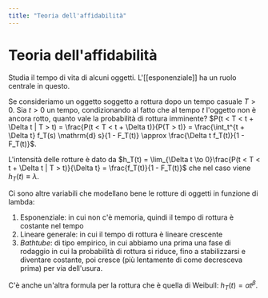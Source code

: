 ```yaml
---
title: "Teoria dell'affidabilità"
---
```

# Teoria dell'affidabilità
Studia il tempo di vita di alcuni oggetti. L'[[esponenziale]] ha un ruolo centrale in questo.

Se consideriamo un oggetto soggetto a rottura dopo un tempo casuale $T > 0$. Sia $t > 0$ un tempo, condizionando al fatto che al tempo $t$ l'oggetto non è ancora rotto, quanto vale la probabilità di rottura imminente?
$P(t < T < t + \Delta t | T > t) = \frac{P(t < T < t + \Delta t)}{P(T > t)} = \frac{\int_t^{t + \Delta t} f_T(s) \mathrm{d} s}{1 - F_T(t)} \approx \frac{\Delta t f_T(t)}{1 - F_T(t)}$.

L'intensità delle rotture è dato da $h_T(t) = \lim_{\Delta t \to 0}\frac{P(t < T < t + \Delta t | T > t)}{\Delta t} = \frac{f_T(t)}{1 - F_T(t)}$ che nel caso viene $h_T(t) \equiv \lambda$.

Ci sono altre variabili che modellano bene le rotture di oggetti in funzione di lambda:
1) Esponenziale: in cui non c'è memoria, quindi il tempo di rottura è costante nel tempo
2) Lineare generale: in cui il tempo di rottura è lineare crescente
3) *Bathtube*: di tipo empirico, in cui abbiamo una prima una fase di rodaggio in cui la probabilità di rottura si riduce, fino a stabilizzarsi e diventare costante, poi cresce (più lentamente di come decresceva prima) per via dell'usura.

C'è anche un'altra formula per la rottura che è quella di Weibull: $h_T(t) = \alpha t^{\beta}$.
